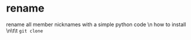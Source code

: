 # rename
rename all member nicknames with a simple python code 
\n 
how to install 
\n\t\t
```git clone```
